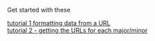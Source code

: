 Get started with these 

[tutorial 1 formatting data from a URL](https://colab.research.google.com/drive/16u4X3l6M-PTp7GNIaaP014vcCueI68Qo?usp=sharing)
<br>
[tutorial 2 - getting the URLs for each major/minor](https://colab.research.google.com/drive/1jBvmOd7w4F7gTxmyiDWM-K8fS6NLlkRD)

